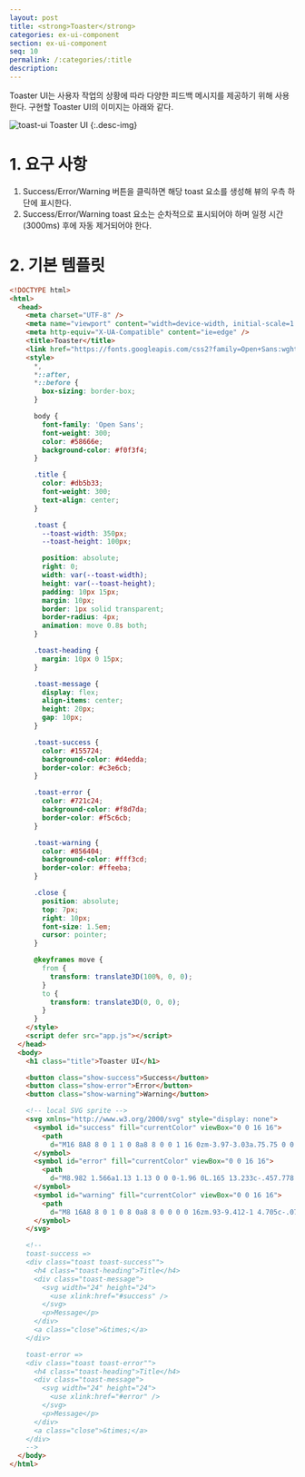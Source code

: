 ```yaml
---
layout: post
title: <strong>Toaster</strong>
categories: ex-ui-component
section: ex-ui-component
seq: 10
permalink: /:categories/:title
description:
---
```


Toaster UI는 사용자 작업의 상황에 따라 다양한 피드백 메시지를 제공하기 위해 사용한다. 구현할 Toaster UI의 이미지는 아래와 같다.

![toast-ui](/assets/fs-images/exercise/toast-ui.gif)
Toaster UI
{:.desc-img}

# 1. 요구 사항

1. Success/Error/Warning 버튼을 클릭하면 해당 toast 요소를 생성해 뷰의 우측 하단에 표시한다.
2. Success/Error/Warning toast 요소는 순차적으로 표시되어야 하며 일정 시간(3000ms) 후에 자동 제거되어야 한다.

# 2. 기본 템플릿

```html
<!DOCTYPE html>
<html>
  <head>
    <meta charset="UTF-8" />
    <meta name="viewport" content="width=device-width, initial-scale=1.0" />
    <meta http-equiv="X-UA-Compatible" content="ie=edge" />
    <title>Toaster</title>
    <link href="https://fonts.googleapis.com/css2?family=Open+Sans:wght@300;400&display=swap" rel="stylesheet" />
    <style>
      *,
      *::after,
      *::before {
        box-sizing: border-box;
      }

      body {
        font-family: 'Open Sans';
        font-weight: 300;
        color: #58666e;
        background-color: #f0f3f4;
      }

      .title {
        color: #db5b33;
        font-weight: 300;
        text-align: center;
      }

      .toast {
        --toast-width: 350px;
        --toast-height: 100px;

        position: absolute;
        right: 0;
        width: var(--toast-width);
        height: var(--toast-height);
        padding: 10px 15px;
        margin: 10px;
        border: 1px solid transparent;
        border-radius: 4px;
        animation: move 0.8s both;
      }

      .toast-heading {
        margin: 10px 0 15px;
      }

      .toast-message {
        display: flex;
        align-items: center;
        height: 20px;
        gap: 10px;
      }

      .toast-success {
        color: #155724;
        background-color: #d4edda;
        border-color: #c3e6cb;
      }

      .toast-error {
        color: #721c24;
        background-color: #f8d7da;
        border-color: #f5c6cb;
      }

      .toast-warning {
        color: #856404;
        background-color: #fff3cd;
        border-color: #ffeeba;
      }

      .close {
        position: absolute;
        top: 7px;
        right: 10px;
        font-size: 1.5em;
        cursor: pointer;
      }

      @keyframes move {
        from {
          transform: translate3D(100%, 0, 0);
        }
        to {
          transform: translate3D(0, 0, 0);
        }
      }
    </style>
    <script defer src="app.js"></script>
  </head>
  <body>
    <h1 class="title">Toaster UI</h1>

    <button class="show-success">Success</button>
    <button class="show-error">Error</button>
    <button class="show-warning">Warning</button>

    <!-- local SVG sprite -->
    <svg xmlns="http://www.w3.org/2000/svg" style="display: none">
      <symbol id="success" fill="currentColor" viewBox="0 0 16 16">
        <path
          d="M16 8A8 8 0 1 1 0 8a8 8 0 0 1 16 0zm-3.97-3.03a.75.75 0 0 0-1.08.022L7.477 9.417 5.384 7.323a.75.75 0 0 0-1.06 1.06L6.97 11.03a.75.75 0 0 0 1.079-.02l3.992-4.99a.75.75 0 0 0-.01-1.05z" />
      </symbol>
      <symbol id="error" fill="currentColor" viewBox="0 0 16 16">
        <path
          d="M8.982 1.566a1.13 1.13 0 0 0-1.96 0L.165 13.233c-.457.778.091 1.767.98 1.767h13.713c.889 0 1.438-.99.98-1.767L8.982 1.566zM8 5c.535 0 .954.462.9.995l-.35 3.507a.552.552 0 0 1-1.1 0L7.1 5.995A.905.905 0 0 1 8 5zm.002 6a1 1 0 1 1 0 2 1 1 0 0 1 0-2z" />
      </symbol>
      <symbol id="warning" fill="currentColor" viewBox="0 0 16 16">
        <path
          d="M8 16A8 8 0 1 0 8 0a8 8 0 0 0 0 16zm.93-9.412-1 4.705c-.07.34.029.533.304.533.194 0 .487-.07.686-.246l-.088.416c-.287.346-.92.598-1.465.598-.703 0-1.002-.422-.808-1.319l.738-3.468c.064-.293.006-.399-.287-.47l-.451-.081.082-.381 2.29-.287zM8 5.5a1 1 0 1 1 0-2 1 1 0 0 1 0 2z" />
      </symbol>
    </svg>

    <!--
    toast-success =>
    <div class="toast toast-success"">
      <h4 class="toast-heading">Title</h4>
      <div class="toast-message">
        <svg width="24" height="24">
          <use xlink:href="#success" />
        </svg>
        <p>Message</p>
      </div>
      <a class="close">&times;</a>
    </div>

    toast-error =>
    <div class="toast toast-error"">
      <h4 class="toast-heading">Title</h4>
      <div class="toast-message">
        <svg width="24" height="24">
          <use xlink:href="#error" />
        </svg>
        <p>Message</p>
      </div>
      <a class="close">&times;</a>
    </div>
    -->
  </body>
</html>
```

<!-- # 2. Angular version -->

<!--
<iframe src="https://stackblitz.com/edit/angular-toast-service-exam?ctl=1&embed=1&hideNavigation=1&file=src/app/app.component.ts" frameborder="0" width="100%" height="700"></iframe>

<iframe src="https://stackblitz.com/edit/angular-toast-observable-service?ctl=1&embed=1&hideNavigation=1&file=src/app/app.component.ts" frameborder="0" width="100%" height="700"></iframe>
-->

